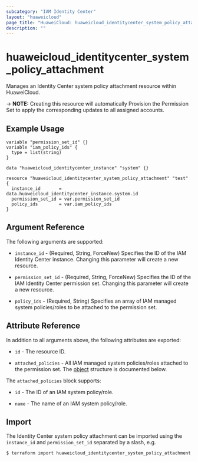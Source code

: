 ```yaml
---
subcategory: "IAM Identity Center"
layout: "huaweicloud"
page_title: "HuaweiCloud: huaweicloud_identitycenter_system_policy_attachment"
description: ""
---
```


# huaweicloud_identitycenter_system_policy_attachment

Manages an Identity Center system policy attachment resource within HuaweiCloud.  

-> **NOTE:** Creating this resource will automatically Provision the Permission Set to apply the corresponding updates
  to all assigned accounts.

## Example Usage

```hcl
variable "permission_set_id" {}
variable "iam_policy_ids" {
  type = list(string)
}

data "huaweicloud_identitycenter_instance" "system" {}

resource "huaweicloud_identitycenter_system_policy_attachment" "test" {
  instance_id       = data.huaweicloud_identitycenter_instance.system.id
  permission_set_id = var.permission_set_id
  policy_ids        = var.iam_policy_ids
}
```

## Argument Reference

The following arguments are supported:

* `instance_id` - (Required, String, ForceNew) Specifies the ID of the IAM Identity Center instance.
  Changing this parameter will create a new resource.

* `permission_set_id` - (Required, String, ForceNew) Specifies the ID of the IAM Identity Center permission set.
  Changing this parameter will create a new resource.

* `policy_ids` - (Required, String) Specifies an array of IAM managed system policies/roles to be attached to
  the permission set.

## Attribute Reference

In addition to all arguments above, the following attributes are exported:

* `id` - The resource ID.

* `attached_policies` - All IAM managed system policies/roles attached to the permission set.
  The [object](#AttachedManagedPolicies) structure is documented below.

<a name="AttachedManagedPolicies"></a>
The `attached_policies` block supports:

* `id` - The ID of an IAM system policy/role.

* `name` - The name of an IAM system policy/role.

## Import

The Identity Center system policy attachment can be imported using the `instance_id` and `permission_set_id` separated
by a slash, e.g.

```bash
$ terraform import huaweicloud_identitycenter_system_policy_attachment.test <instance_id>/<permission_set_id>
```
